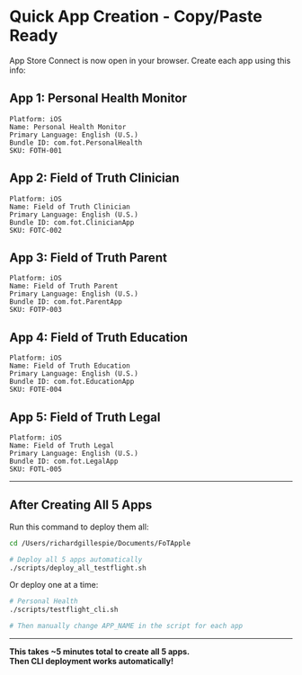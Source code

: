 # Quick App Creation - Copy/Paste Ready

App Store Connect is now open in your browser. Create each app using this info:

## App 1: Personal Health Monitor

```
Platform: iOS
Name: Personal Health Monitor
Primary Language: English (U.S.)
Bundle ID: com.fot.PersonalHealth
SKU: FOTH-001
```

## App 2: Field of Truth Clinician

```
Platform: iOS
Name: Field of Truth Clinician
Primary Language: English (U.S.)
Bundle ID: com.fot.ClinicianApp
SKU: FOTC-002
```

## App 3: Field of Truth Parent

```
Platform: iOS
Name: Field of Truth Parent
Primary Language: English (U.S.)
Bundle ID: com.fot.ParentApp
SKU: FOTP-003
```

## App 4: Field of Truth Education

```
Platform: iOS
Name: Field of Truth Education
Primary Language: English (U.S.)
Bundle ID: com.fot.EducationApp
SKU: FOTE-004
```

## App 5: Field of Truth Legal

```
Platform: iOS
Name: Field of Truth Legal
Primary Language: English (U.S.)
Bundle ID: com.fot.LegalApp
SKU: FOTL-005
```

---

## After Creating All 5 Apps

Run this command to deploy them all:

```bash
cd /Users/richardgillespie/Documents/FoTApple

# Deploy all 5 apps automatically
./scripts/deploy_all_testflight.sh
```

Or deploy one at a time:

```bash
# Personal Health
./scripts/testflight_cli.sh

# Then manually change APP_NAME in the script for each app
```

---

**This takes ~5 minutes total to create all 5 apps.**  
**Then CLI deployment works automatically!**

